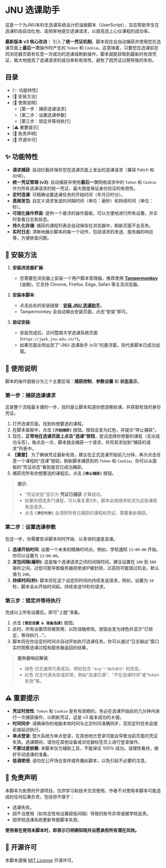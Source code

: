 # JNU 选课助手 

这是一个为JNU本科生选课系统设计的油猴脚本（UserScript），旨在帮助学生在选课阶段自动化地、高频率地提交选课请求，以提高选上心仪课程的成功率。

**最新版本 v3 核心改进：** 引入了**统一凭证机制**。脚本现在会自动捕获并使用您在选课页面上**最后一次**操作时产生的 `Token` 和 `Cookie`。这意味着，只要您在选课前在同浏览器页面有任意一次成功的选课或刷新操作，脚本就能获取到最新的有效凭证，极大地提高了选课请求的成功率和有效性，避免了因凭证过期导致的失败。

## 目录

  - [✨ 功能特性]
  - [🔧 安装方法]
  - [📖 使用说明]
      - [第一步：捕获选课请求]
      - [第二步：设置选课参数]
      - [第三步：锁定并等待执行]
  - [⚠️ 重要提示]
  - [📜 免责声明]
  - [📄 开源许可]

## ✨ 功能特性

  - **请求捕获**: 自动拦截并保存您在选课页面上发出的选课请求（兼容 Fetch 和 XHR）。
  - **统一凭证管理 (v3)**: 自动捕获并使用**最后一次**网络请求中的 `Token` 和 `Cookie` 作为所有选课请求的统一凭证，最大限度保证身份验证的有效性。
  - **定时选课**: 可精确设置选课任务的开始时间（年月日时分）。
  - **高频发包**: 自定义请求发送的间隔时间（单位：毫秒）和持续时间（单位：秒）。
  - **可视化操作界面**: 提供一个悬浮的操作面板，可以方便地进行所有设置，并实时查看日志和状态。
  - **持久化存储**: 捕获的课程列表会自动保存在浏览器中，刷新页面不会丢失。
  - **实时日志**: 清晰地展示脚本的每一个动作，包括请求的发送、服务器的响应等，方便排查问题。

## 🔧 安装方法

1.  **安装浏览器扩展**:

      * 您需要在浏览器上安装一个用户脚本管理器。推荐使用 [**Tampermonkey**](https://www.tampermonkey.net/) (油猴)，它支持 Chrome, Firefox, Edge, Safari 等主流浏览器。

2.  **安装本脚本**:

      * 点击此处的安装链接：[**安装 JNU 选课助手**](https://github.com/sa-y0nara/jnu-course-helper/releases/download/0.0/JNU.user.js)。
      * Tampermonkey 会自动弹出安装页面，点击“安装”即可。

3.  **验证安装**:

      * 安装完成后，访问暨南大学选课系统页面 (`https://jwxk.jnu.edu.cn/*`)。
      * 如果页面左侧出现了“JNU 选课助手 (v3)”的悬浮窗，则代表脚本已成功加载。

## 📖 使用说明

脚本的操作面板分为三个主要区域：**捕获控制**、**参数设置** 和 **状态显示**。

### 第一步：捕获选课请求

这是整个流程最关键的一步，目的是让脚本知道你想选哪些课，并获取有效的身份凭证。

1.  打开选课页面，找到你想要选的课程。
2.  在脚本面板中，点击 **`[开始捕获]`** 按钮。按钮会变为红色，并提示“停止捕获”。
3.  现在，**正常地在选课页面上点击“选课”按钮**，尝试选择你想要的课程（无论成功与否）。每点击一次，脚本就会捕获一个请求，并将其添加到“捕获的请求”列表中。
4.  **【重要】** 为了确保凭证最新有效，建议在正式选课开始前几分钟，再次点击任意一个课程的“选课”按钮，刷新脚本捕获到的 `Token` 和 `Cookie`。你可以从面板的“凭证状态”看到是否已成功捕获。
5.  捕获完所有你想要选的课程后，点击 **`[停止捕获]`** 按钮。

> **提示**:
>
>   * “凭证状态”显示为 **凭证已捕获** 才算成功。
>   * 如果你想选多门课程，可以重复第3步。脚本会按顺序轮流为这些课程发送请求。
>   * 点击 **`[清空列表]`** 会清除所有已捕获的课程和凭证，需要重新捕获。

### 第二步：设置选课参数

在这一步，你需要告诉脚本何时开始、以多快的速度选课。

1.  **选课开始时间**: 设置一个未来的精确时间点。例如，学校通知 `13:00:00` 开始，你可以设置为 `13:00:00`。
2.  **发包间隔(毫秒)**: 这是每个选课请求之间的间隔时间。建议设置在 `100` 到 `500` 毫秒之间。过低可能导致服务器拒绝或IP被封锁，过高则可能错过机会。默认值为 `200`。
3.  **持续时间(秒)**: 脚本将在这个设定的时间内持续发送请求。例如，设置为 `10` 秒，脚本会从开始时间起，持续发送10秒的请求。

### 第三步：锁定并等待执行

完成以上所有设置后，即可“上膛”准备。

1.  点击 **`[锁定设置 & 准备选课]`** 按钮。
2.  此时，所有设置项将被禁用，以防误触修改。按钮会变为绿色并显示“已锁定，等待执行...”。
3.  脚本将在你设定的时间点自动开始执行选课任务。你可以通过“日志输出”窗口实时观察选课过程和服务器返回的结果。

> **服务器响应解读**:
>
>   * 绿色 日志通常代表成功，例如包含 `"msg":"操作成功"` 的信息。
>   * 红色 日志代表失败或异常，例如“选课已满”、“不在选课时间”或“token失效”等。

## ⚠️ 重要提示

  * **凭证时效性**: `Token` 和 `Cookie` 是有有效期的。务必在选课开始前的几分钟内进行一次捕获操作，以刷新凭证，这是 v3 版本成功的关键。
  * **时间同步**: 请确保你的电脑本地时间与北京时间准确同步，否则定时任务会提前或延迟执行。
  * **单点登录**: 暨大系统为单点登录，在其他地方登录可能会导致当前页面的凭证失效。选课期间，请勿在其他设备或浏览器标签页上进行登录操作。
  * **不要过度依赖**: 本脚本仅为辅助工具，不能保证 100% 成功。请理性看待，做好手动选课的准备。
  * **低调使用**: 请勿在公开场合宣传或传播此脚本，以免引起不必要的注意。

## 📜 免责声明

本脚本为免费的开源项目，仅供学习和技术交流使用。作者不对使用本脚本可能造成的任何后果负责，包括但不限于：

  * 选课失败。
  * 因不当使用（如攻击性地设置超低间隔）导致的账号异常或被学校追责。
  * 因学校选课系统更新导致脚本失效。

**使用者在使用本脚本时，即表示已明确知晓并自愿承担所有潜在风险。**

## 📄 开源许可

本脚本遵循 [MIT License](https://opensource.org/licenses/MIT) 开源许可。
